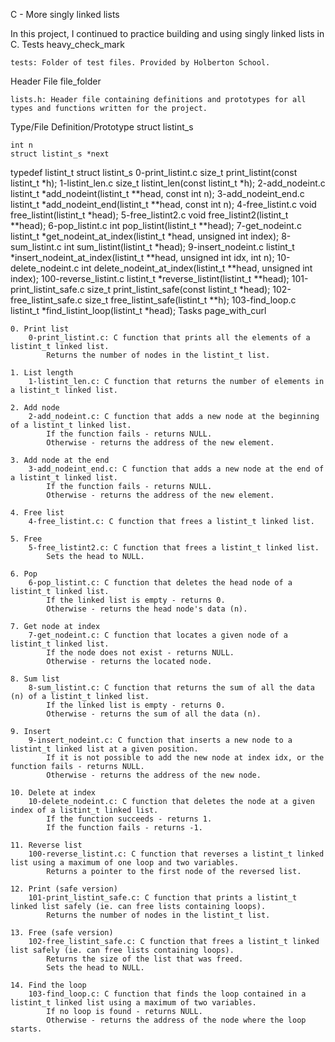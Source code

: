 C - More singly linked lists

In this project, I continued to practice building and using singly linked lists in C.
Tests heavy_check_mark

    tests: Folder of test files. Provided by Holberton School.

Header File file_folder

    lists.h: Header file containing definitions and prototypes for all types and functions written for the project.

Type/File 	Definition/Prototype
struct listint_s 	

    int n
    struct listint_s *next

typedef listint_t 	struct listint_s
0-print_listint.c 	size_t print_listint(const listint_t *h);
1-listint_len.c 	size_t listint_len(const listint_t *h);
2-add_nodeint.c 	listint_t *add_nodeint(listint_t **head, const int n);
3-add_nodeint_end.c 	listint_t *add_nodeint_end(listint_t **head, const int n);
4-free_listint.c 	void free_listint(listint_t *head);
5-free_listint2.c 	void free_listint2(listint_t **head);
6-pop_listint.c 	int pop_listint(listint_t **head);
7-get_nodeint.c 	listint_t *get_nodeint_at_index(listint_t *head, unsigned int index);
8-sum_listint.c 	int sum_listint(listint_t *head);
9-insert_nodeint.c 	listint_t *insert_nodeint_at_index(listint_t **head, unsigned int idx, int n);
10-delete_nodeint.c 	int delete_nodeint_at_index(listint_t **head, unsigned int index);
100-reverse_listint.c 	listint_t *reverse_listint(listint_t **head);
101-print_listint_safe.c 	size_t print_listint_safe(const listint_t *head);
102-free_listint_safe.c 	size_t free_listint_safe(listint_t **h);
103-find_loop.c 	listint_t *find_listint_loop(listint_t *head);
Tasks page_with_curl

    0. Print list
        0-print_listint.c: C function that prints all the elements of a listint_t linked list.
            Returns the number of nodes in the listint_t list.

    1. List length
        1-listint_len.c: C function that returns the number of elements in a listint_t linked list.

    2. Add node
        2-add_nodeint.c: C function that adds a new node at the beginning of a listint_t linked list.
            If the function fails - returns NULL.
            Otherwise - returns the address of the new element.

    3. Add node at the end
        3-add_nodeint_end.c: C function that adds a new node at the end of a listint_t linked list.
            If the function fails - returns NULL.
            Otherwise - returns the address of the new element.

    4. Free list
        4-free_listint.c: C function that frees a listint_t linked list.

    5. Free
        5-free_listint2.c: C function that frees a listint_t linked list.
            Sets the head to NULL.

    6. Pop
        6-pop_listint.c: C function that deletes the head node of a listint_t linked list.
            If the linked list is empty - returns 0.
            Otherwise - returns the head node's data (n).

    7. Get node at index
        7-get_nodeint.c: C function that locates a given node of a listint_t linked list.
            If the node does not exist - returns NULL.
            Otherwise - returns the located node.

    8. Sum list
        8-sum_listint.c: C function that returns the sum of all the data (n) of a listint_t linked list.
            If the linked list is empty - returns 0.
            Otherwise - returns the sum of all the data (n).

    9. Insert
        9-insert_nodeint.c: C function that inserts a new node to a listint_t linked list at a given position.
            If it is not possible to add the new node at index idx, or the function fails - returns NULL.
            Otherwise - returns the address of the new node.

    10. Delete at index
        10-delete_nodeint.c: C function that deletes the node at a given index of a listint_t linked list.
            If the function succeeds - returns 1.
            If the function fails - returns -1.

    11. Reverse list
        100-reverse_listint.c: C function that reverses a listint_t linked list using a maximum of one loop and two variables.
            Returns a pointer to the first node of the reversed list.

    12. Print (safe version)
        101-print_listint_safe.c: C function that prints a listint_t linked list safely (ie. can free lists containing loops).
            Returns the number of nodes in the listint_t list.

    13. Free (safe version)
        102-free_listint_safe.c: C function that frees a listint_t linked list safely (ie. can free lists containing loops).
            Returns the size of the list that was freed.
            Sets the head to NULL.

    14. Find the loop
        103-find_loop.c: C function that finds the loop contained in a listint_t linked list using a maximum of two variables.
            If no loop is found - returns NULL.
            Otherwise - returns the address of the node where the loop starts.
